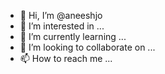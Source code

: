 - 👋 Hi, I’m @aneeshjo
- 👀 I’m interested in ...
- 🌱 I’m currently learning ...
- 💞️ I’m looking to collaborate on ...
- 📫 How to reach me ...

<!---
aneeshjo/aneeshjo is a ✨ special ✨ repository because its `README.md` (this file) appears on your GitHub profile.
You can click the Preview link to take a look at your changes.
--->
